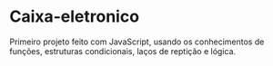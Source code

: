 # Caixa-eletronico
Primeiro projeto feito com JavaScript, usando os conhecimentos de funções, estruturas condicionais, laços de reptição e lógica.
